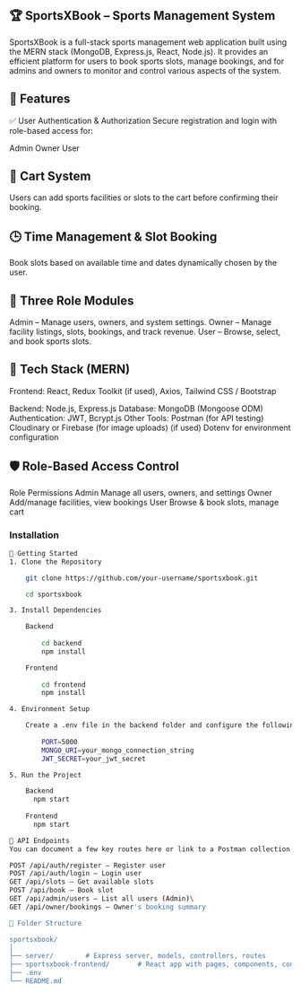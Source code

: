 ## 🏆 SportsXBook – Sports Management System
SportsXBook is a full-stack sports management web application built using the MERN stack (MongoDB, Express.js, React, Node.js). It provides an efficient platform for users to book sports slots, manage bookings, and for admins and owners to monitor and control various aspects of the system.

## 📌 Features
✅ User Authentication & Authorization
Secure registration and login with role-based access for:

Admin
Owner
User

## 🛒 Cart System
Users can add sports facilities or slots to the cart before confirming their booking.

## 🕒 Time Management & Slot Booking
Book slots based on available time and dates dynamically chosen by the user.

## 👥 Three Role Modules

Admin – Manage users, owners, and system settings.
Owner – Manage facility listings, slots, bookings, and track revenue.
User – Browse, select, and book sports slots.

## 🧱 Tech Stack (MERN)
Frontend: React, Redux Toolkit (if used), Axios, Tailwind CSS / Bootstrap

Backend: Node.js, Express.js
Database: MongoDB (Mongoose ODM)
Authentication: JWT, Bcrypt.js
Other Tools:
Postman (for API testing)
Cloudinary or Firebase (for image uploads) (if used)
Dotenv for environment configuration

## 🛡️ Role-Based Access Control

Role	      Permissions
Admin	      Manage all users, owners, and settings
Owner	      Add/manage facilities, view bookings
User	      Browse & book slots, manage cart

### Installation

```bash
🚀 Getting Started
1. Clone the Repository

    git clone https://github.com/your-username/sportsxbook.git

    cd sportsxbook

3. Install Dependencies

    Backend
    
        cd backend
        npm install

    Frontend
    
        cd frontend
        npm install

4. Environment Setup

    Create a .env file in the backend folder and configure the following:
    
        PORT=5000
        MONGO_URI=your_mongo_connection_string
        JWT_SECRET=your_jwt_secret

5. Run the Project

    Backend
      npm start
    
    Frontend
      npm start

🧪 API Endpoints
You can document a few key routes here or link to a Postman collection if available.

POST /api/auth/register – Register user
POST /api/auth/login – Login user
GET /api/slots – Get available slots
POST /api/book – Book slot
GET /api/admin/users – List all users (Admin)\
GET /api/owner/bookings – Owner's booking summary

📁 Folder Structure

sportsxbook/
│
├── server/        # Express server, models, controllers, routes
├── sportsxbook-frontend/       # React app with pages, components, context/api
├── .env
└── README.md

